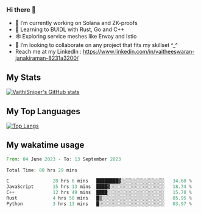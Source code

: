 ### Hi there 👋

- 🔭 I’m currently working on Solana and ZK-proofs
- 📖 Learning to BUIDL with Rust, Go and C++
- 🕸️ Exploring service meshes like Envoy and Istio
- 👯 I’m looking to collaborate on any project that fits my skillset ^_^
- Reach me at my LinkedIn : https://www.linkedin.com/in/vaitheeswaran-janakiraman-8231a3200/

## My Stats
[![VaithiSniper's GitHub stats](https://github-readme-stats.vercel.app/api?username=VaithiSniper&hide=stars&theme=radical)](https://github.com/anuraghazra/github-readme-stats)

## My Top Languages

[![Top Langs](https://github-readme-stats.vercel.app/api/top-langs/?username=VaithiSniper&layout=compact)](https://github.com/anuraghazra/github-readme-stats)

## My wakatime usage

<!--START_SECTION:waka-->

```rust
From: 04 June 2023 - To: 13 September 2023

Total Time: 80 hrs 29 mins

C                28 hrs 6 mins   ████████▓░░░░░░░░░░░░░░░░   34.60 %
JavaScript       15 hrs 13 mins  ████▓░░░░░░░░░░░░░░░░░░░░   18.74 %
C++              12 hrs 49 mins  ████░░░░░░░░░░░░░░░░░░░░░   15.78 %
Rust             4 hrs 50 mins   █▒░░░░░░░░░░░░░░░░░░░░░░░   05.95 %
Python           3 hrs 13 mins   █░░░░░░░░░░░░░░░░░░░░░░░░   03.97 %
```

<!--END_SECTION:waka-->
